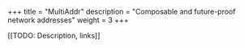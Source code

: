 +++
title = "MultiAddr"
description = "Composable and future-proof network addresses"
weight = 3
+++

[[TODO: Description, links]]
